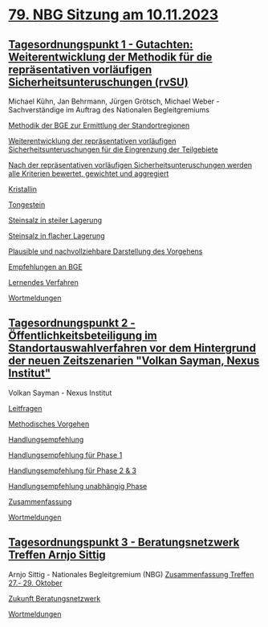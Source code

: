 # [79. NBG Sitzung am 10.11.2023](https://youtu.be/Xht2doB0ZIU)

## [Tagesordnungspunkt 1 - Gutachten: Weiterentwicklung der Methodik für die repräsentativen vorläufigen Sicherheitsunteruschungen (rvSU)](https://youtu.be/Xht2doB0ZIU?t=830)
Michael Kühn, Jan Behrmann, Jürgen Grötsch, Michael Weber - Sachverständige im Auftrag des Nationalen Begleitgremiums

[Methodik der BGE zur Ermittlung der Standortregionen](https://youtu.be/Xht2doB0ZIU?t=955)

[Weiterentwicklung der repräsentativen vorläufigen Sicherheitsunteruschungen für die Eingrenzung der Teilgebiete](https://youtu.be/Xht2doB0ZIU?t=1122)

[Nach der repräsentativen vorläufigen Sicherheitsunteruschungen werden alle Kriterien bewertet, gewichtet und aggregiert](https://youtu.be/Xht2doB0ZIU?t=1166)

[Kristallin](https://youtu.be/Xht2doB0ZIU?t=1216)

[Tongestein](https://youtu.be/Xht2doB0ZIU?t=1294)

[Steinsalz in steiler Lagerung](https://youtu.be/Xht2doB0ZIU?t=1413)

[Steinsalz in flacher Lagerung](https://youtu.be/Xht2doB0ZIU?t=1527)

[Plausible und nachvollziehbare Darstellung des Vorgehens](https://youtu.be/Xht2doB0ZIU?t=1591)

[Empfehlungen an BGE](https://youtu.be/Xht2doB0ZIU?t=1678)

[Lernendes Verfahren](https://youtu.be/Xht2doB0ZIU?t=1837)

[Wortmeldungen](https://youtu.be/Xht2doB0ZIU?t=1999)


## [Tagesordnungspunkt 2 - Öffentlichkeitsbeteiligung im Standortauswahlverfahren vor dem Hintergrund der neuen Zeitszenarien "Volkan Sayman, Nexus Institut"](https://youtu.be/Xht2doB0ZIU?t=4700)
Volkan Sayman - Nexus Institut

[Leitfragen](https://youtu.be/Xht2doB0ZIU?t=4918)

[Methodisches Vorgehen](https://youtu.be/Xht2doB0ZIU?t=5047)

[Handlungsempfehlung](https://youtu.be/Xht2doB0ZIU?t=5122)

[Handlungsempfehlung für Phase 1](https://youtu.be/Xht2doB0ZIU?t=5122)

[Handlungsempfehlung für Phase 2 & 3](https://youtu.be/Xht2doB0ZIU?t=5472)

[Handlungsempfehlung unabhängig Phase](https://youtu.be/Xht2doB0ZIU?t=5785)

[Zusammenfassung](https://youtu.be/Xht2doB0ZIU?t=6109)

[Wortmeldungen](https://youtu.be/Xht2doB0ZIU?t=6376)


## [Tagesordnungspunkt 3 - Beratungsnetzwerk Treffen Arnjo Sittig](https://youtu.be/Xht2doB0ZIU?t=8730)
Arnjo Sittig - Nationales Begleitgremium (NBG)
[Zusammenfassung Treffen 27.- 29. Oktober](https://youtu.be/Xht2doB0ZIU?t=8791)

[Zukunft Beratungsnetzwerk](https://youtu.be/Xht2doB0ZIU?t=8864)

[Wortmeldungen](https://youtu.be/Xht2doB0ZIU?t=9095)